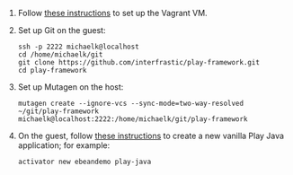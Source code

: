 1.  Follow
    [these instructions](http://stash.wrs.com/projects/RELEASE/repos/sandbox/browse/windriver-dev-env-deliveryplus/README.md)
    to set up the Vagrant VM.

2.  Set up Git on the guest:

    ```
    ssh -p 2222 michaelk@localhost
    cd /home/michaelk/git
    git clone https://github.com/interfrastic/play-framework.git
    cd play-framework
    ```

3.  Set up Mutagen on the host:

    ```
    mutagen create --ignore-vcs --sync-mode=two-way-resolved ~/git/play-framework michaelk@localhost:2222:/home/michaelk/git/play-framework
    ```

4.  On the guest, follow
    [these instructions](https://www.playframework.com/documentation/2.5.9/NewApplication)
    to create a new vanilla Play Java application; for example:
    
    ```
    activator new ebeandemo play-java
    ```
